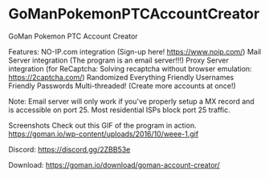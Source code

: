 # GoManPokemonPTCAccountCreator
GoMan Pokemon PTC Account Creator

Features:
NO-IP.com integration (Sign-up here! https://www.noip.com/)
Mail Server integration (The program is an email server!!!)
Proxy Server integration (for ReCaptcha: Solving recaptcha without browser emulation: https://2captcha.com/)
Randomized Everything
Friendly Usernames
Friendly Passwords
Multi-threaded! (Create more accounts at once!)


Note: Email server will only work if you've properly setup a MX record and is accessible on port 25. Most residential ISPs block port 25 traffic.

Screenshots
Check out this GIF of the program in action.
https://goman.io/wp-content/uploads/2016/10/weee-1.gif


Discord: https://discord.gg/2ZBB53e

Download: https://goman.io/download/goman-account-creator/


